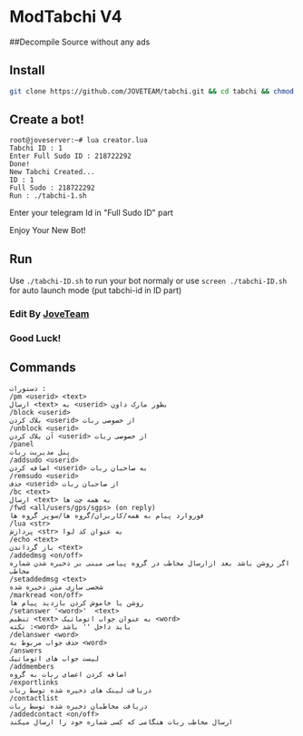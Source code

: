 # ModTabchi V4

##Decompile Source without any ads

## Install
```bash
git clone https://github.com/JOVETEAM/tabchi.git && cd tabchi && chmod 777 install.sh && ./install.sh
```
## Create a bot!
```
root@joveserver:~# lua creator.lua
Tabchi ID : 1
Enter Full Sudo ID : 218722292
Done!
New Tabchi Created...
ID : 1
Full Sudo : 218722292
Run : ./tabchi-1.sh
```
Enter your telegram Id in "Full Sudo ID" part

Enjoy Your New Bot!
## Run
Use `./tabchi-ID.sh` to run your bot normaly or use `screen ./tabchi-ID.sh` for auto launch mode (put tabchi-id in ID part)
### Edit By [JoveTeam](https://t.me/joveteam)
### Good Luck!

## Commands
```
دستورات :
/pm <userid> <text>
ارسال <text> به <userid> بطور مارک داون
/block <userid>
بلاک کردن <userid> از خصوصی ربات
/unblock <userid>
آن بلاک کردن <userid> از خصوصی ربات
/panel
پنل مدیریت ربات
/addsudo <userid>
اضافه کردن <userid> به صاحبان ربات
/remsudo <userid>
حذف <userid> از صاحبان ربات
/bc <text>
ارسال <text> به همه چت ها
/fwd <all/users/gps/sgps> (on reply)
فوروارد پیام به همه/کاربران/گروه ها/سوپر گروه ها
/lua <str>
پردازش <str> به عنوان کد لوا
/echo <text>
باز گرداندن <text>
/addedmsg <on/off>
اگر روشن باشد بعد ازارسال مخاطب در گروه پیامی مبنی بر ذخیره شدن شماره مخاطب
/setaddedmsg <text>
شخصی سازی متن ذخیره شده
/markread <on/off>
⁧روشن یا خاموش کردن بازدید پیام ها
/setanswer '<word>'  <text>
تنظیم <text> به عنوان جواب اتوماتیک <word>
نکته :‌<word> باید داخل '' باشد
/delanswer <word>
حذف جواب مربوط به <word>
/answers
لیست جواب های اتوماتیک
/addmembers
اضافه کردن اعضای ربات به گروه
/exportlinks
دریافت لینک های ذخیره شده توسط ربات
/contactlist
دریافت مخاطبان ذخیره شده توسط ربات
/addedcontact <on/off>
ارسال مخاطب ربات هنگامی که کسی شماره خود را ارسال میکند
```

